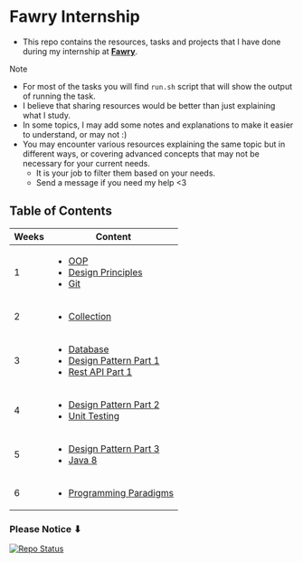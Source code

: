 # Fawry Internship

- This repo contains the resources, tasks and projects that I have done during my internship at [**Fawry**](https://www.fawry.com/).

> [!Note]
> - For most of the tasks you will find `run.sh` script that will show the output of running the task.
> - I believe that sharing resources would be better than just explaining what I study.
> - In some topics, I may add some notes and explanations to make it easier to understand, or may not :)
> - You may encounter various resources explaining the same topic but in different ways, or covering advanced concepts that may not be necessary for your current needs.
>   - It is your job to filter them based on your needs. 
>   - Send a message if you need my help <3

## Table of Contents

<table>
  <thead>
    <tr>
      <th>Weeks</th>
      <th>Content</th>
    </tr>
  </thead>
  <tbody>
    <tr>
      <td>1</td>
      <td>
        <ul>
          <li><a href="./Week1/OOP">OOP</a></li>
          <li><a href="./Week1/Design_Principles">Design Principles</a></li>
          <li><a href="./Week1/Git_VCS">Git</a></li>
        </ul>
      </td>
    </tr>
    <tr>
      <td>2</td>
      <td>
        <ul>
          <li><a href="./Week2/Collection">Collection</a></li>
        </ul>
      </td>
    </tr>
    <tr>
      <td>3</td>
      <td>
        <ul>
          <li><a href="./Week3/DataBase">Database</a></li>
          <li><a href="./Week3/DesignPattern1">Design Pattern Part 1</a></li>
          <li><a href="./Week3/Rest_API_Design1">Rest API Part 1</a></li>
        </ul>
      </td>
    </tr>
    <tr>
      <td>4</td>
      <td>
        <ul>
          <li><a href="./Week4/DesignPattern2">Design Pattern Part 2</a></li>
          <li><a href="./Week4/UnitTesting">Unit Testing</a></li>
        </ul>
      </td>
    </tr>
    <tr>
      <td>5</td>
      <td>
        <ul>
          <li><a href="./Week5/DesignPattern3">Design Pattern Part 3</a></li>
          <li><a href="./Week5/Java8">Java 8</a></li>
        </ul>
      </td>
    </tr>
    <tr>
      <td>6</td>
      <td>
        <ul>
          <li><a href="./Week6/Reactive Programming">Programming Paradigms</a></li>
        </ul>
      </td>
    </tr>
  </tbody>
</table>

### Please Notice ⬇

<a href="https://github.com/Zeyad2003/Fawry-Internship"><img src="https://img.shields.io/badge/Repo%20Status-Under%20Development-White?labelColor=Dark Gray&style=social&logo=github&link=https://github.com/Zeyad2003/Fawry-Internship" alt="Repo Status" /></a>